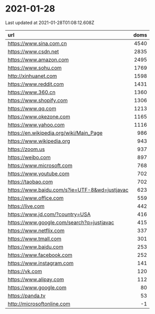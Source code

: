 # 2021-01-28

<!-- BEGIN -->
Last updated at 2021-01-28T01:08:12.608Z

url | doms
:- | -:
https://www.sina.com.cn | 4540
https://www.csdn.net | 2835
https://www.amazon.com | 2495
https://www.sohu.com | 1769
http://xinhuanet.com | 1598
https://www.reddit.com | 1431
https://www.360.cn | 1360
https://www.shopify.com | 1306
https://www.qq.com | 1213
https://www.okezone.com | 1165
https://www.yahoo.com | 1116
https://en.wikipedia.org/wiki/Main_Page | 986
https://www.wikipedia.org | 943
https://zoom.us | 937
https://weibo.com | 897
https://www.microsoft.com | 768
https://www.youtube.com | 702
https://taobao.com | 702
https://www.baidu.com/s?ie=UTF-8&wd=justjavac | 623
https://www.office.com | 559
https://live.com | 442
https://www.jd.com/?country=USA | 416
https://www.google.com/search?q=justjavac | 415
https://www.netflix.com | 337
https://www.tmall.com | 301
https://www.baidu.com | 253
https://www.facebook.com | 252
https://www.instagram.com | 141
https://vk.com | 120
https://www.alipay.com | 112
https://www.google.com | 80
https://panda.tv | 53
http://microsoftonline.com | -1
<!-- END -->

